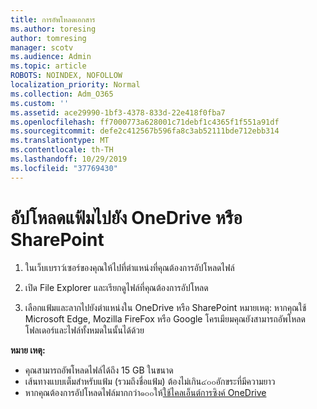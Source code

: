 ```yaml
---
title: การอัพโหลดเอกสาร
ms.author: toresing
author: tomresing
manager: scotv
ms.audience: Admin
ms.topic: article
ROBOTS: NOINDEX, NOFOLLOW
localization_priority: Normal
ms.collection: Adm_O365
ms.custom: ''
ms.assetid: ace29990-1bf3-4378-833d-22e418f0fba7
ms.openlocfilehash: ff7000773a628001c71debf1c4365f1f551a91df
ms.sourcegitcommit: defe2c412567b596fa8c3ab52111bde712ebb314
ms.translationtype: MT
ms.contentlocale: th-TH
ms.lasthandoff: 10/29/2019
ms.locfileid: "37769430"
---
```

# <a name="upload-files-to-onedrive-or-sharepoint"></a>อัปโหลดแฟ้มไปยัง OneDrive หรือ SharePoint

1. ในเว็บเบราว์เซอร์ของคุณให้ไปที่ตำแหน่งที่คุณต้องการอัปโหลดไฟล์
    
2. เปิด File Explorer และเรียกดูไฟล์ที่คุณต้องการอัปโหลด
    
3. เลือกแฟ้มและลากไปยังตำแหน่งใน OneDrive หรือ SharePoint หมายเหตุ: หากคุณใช้ Microsoft Edge, Mozilla FireFox หรือ Google โครเมียมคุณยังสามารถอัพโหลดโฟลเดอร์และไฟล์ทั้งหมดในนั้นได้ด้วย
    
**หมาย เหตุ:**

- คุณสามารถอัพโหลดไฟล์ได้ถึง 15 GB ในขนาด 
- เส้นทางแบบเต็มสำหรับแฟ้ม (รวมถึงชื่อแฟ้ม) ต้องไม่เกิน๔๐๐อักขระที่มีความยาว 
- หากคุณต้องการอัปโหลดไฟล์มากกว่า๑๐๐ให้[ใช้ไคลเอ็นต์การซิงค์ OneDrive](https://go.microsoft.com/fwlink/?linkid=866427) 
  

